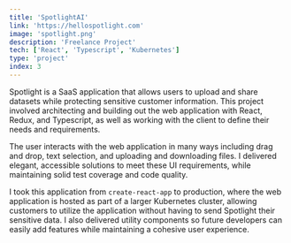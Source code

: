 ```yaml
---
title: 'SpotlightAI'
link: 'https://hellospotlight.com'
image: 'spotlight.png'
description: 'Freelance Project'
tech: ['React', 'Typescript', 'Kubernetes']
type: 'project'
index: 3
---
```


Spotlight is a SaaS application that allows users to upload and share datasets while protecting sensitive customer information. This project involved architecting and building out the web application with React, Redux, and Typescript, as well as working with the client to define their needs and requirements.

The user interacts with the web application in many ways including drag and drop, text selection, and uploading and downloading files. I delivered elegant, accessible solutions to meet these UI requirements, while maintaining solid test coverage and code quality.

I took this application from `create-react-app` to production, where the web application is hosted as part of a larger Kubernetes cluster, allowing customers to utilize the application without having to send Spotlight their sensitive data. I also delivered utility components so future developers can easily add features while maintaining a cohesive user experience.

